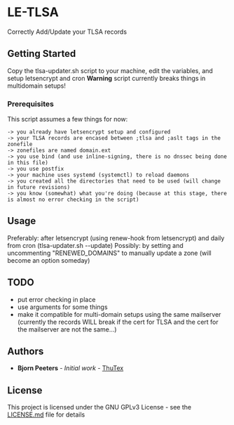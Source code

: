 # LE-TLSA

Correctly Add/Update your TLSA records

## Getting Started

Copy the tlsa-updater.sh script to your machine, edit the variables, and setup letsencrypt and cron
 **Warning** script currently breaks things in multidomain setups!

### Prerequisites

This script assumes a few things for now:

```
-> you already have letsencrypt setup and configured
-> your TLSA records are encased between ;tlsa and ;aslt tags in the zonefile
-> zonefiles are named domain.ext
-> you use bind (and use inline-signing, there is no dnssec being done in this file)
-> you use postfix
-> your machine uses systemd (systemctl) to reload daemons
-> you created all the directories that need to be used (will change in future revisions)
-> you know (somewhat) what you're doing (because at this stage, there is almost no error checking in the script)
```

## Usage

Preferably: after letsencrypt (using renew-hook from letsencrypt) and daily from cron (tlsa-updater.sh --update)
Possibly: by setting and uncommenting "RENEWED_DOMAINS" to manually update a zone (will become an option someday)

## TODO

- put error checking in place
- use arguments for some things
- make it compatible for multi-domain setups using the same mailserver (currently the records WILL break if the cert for TLSA and the cert for the mailserver are not the same...)


## Authors

* **Bjorn Peeters** - *Initial work* - [ThuTex](https://github.com/ThuTex)

## License

This project is licensed under the GNU GPLv3 License - see the [LICENSE.md](LICENSE.md) file for details

